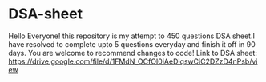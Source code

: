 # DSA-sheet

Hello Everyone! this repository is my attempt to 450 questions DSA sheet.I have resolved to complete upto 5 questions everyday and finish it off in 90 days. You are welcome to recommend changes to code!
Link to DSA sheet: https://drive.google.com/file/d/1FMdN_OCfOI0iAeDlqswCiC2DZzD4nPsb/view
